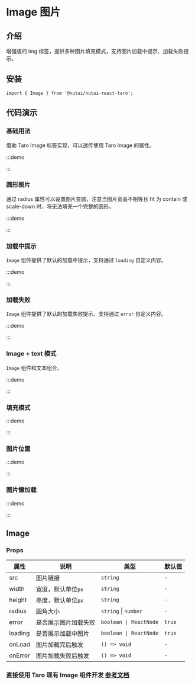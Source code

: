 # Image 图片

## 介绍

增强版的 img 标签，提供多种图片填充模式，支持图片加载中提示、加载失败提示。

## 安装

```tsx
import { Image } from '@nutui/nutui-react-taro';
```

## 代码演示

### 基础用法

借助 Taro Image 标签实现，可以透传使用 Taro Image 的属性。

:::demo

<CodeBlock src='taro/demo1.tsx'></CodeBlock>

:::

### 圆形图片

通过 radius 属性可以设置图片变圆，注意当图片宽高不相等且 fit 为 contain 或 scale-down 时，将无法填充一个完整的圆形。

:::demo

<CodeBlock src='taro/demo2.tsx'></CodeBlock>

:::

### 加载中提示

`Image` 组件提供了默认的加载中提示，支持通过 `loading` 自定义内容。

:::demo

<CodeBlock src='taro/demo3.tsx'></CodeBlock>

:::

### 加载失败

`Image` 组件提供了默认的加载失败提示，支持通过 `error` 自定义内容。

:::demo

<CodeBlock src='taro/demo4.tsx'></CodeBlock>

:::

### Image + text 模式

`Image` 组件和文本组合。

:::demo

<CodeBlock src='taro/demo5.tsx'></CodeBlock>

:::

### 填充模式

:::demo

<CodeBlock src='taro/demo6.tsx'></CodeBlock>

:::

### 图片位置

:::demo

<CodeBlock src='taro/demo7.tsx'></CodeBlock>

:::

### 图片懒加载

:::demo

<CodeBlock src='taro/demo8.tsx'></CodeBlock>

:::

## Image

### Props

| 属性 | 说明 | 类型 | 默认值 |
| --- | --- | --- | --- |
| src | 图片链接 | `string` | `-` |
| width | 宽度，默认单位`px` | `string` | `-` |
| height | 高度，默认单位`px` | `string` | `-` |
| radius | 圆角大小 | `string`  \|  `number` | `-` |
| error | 是否展示图片加载失败 | `boolean \| ReactNode` | `true` |
| loading | 是否展示加载中图片 | `boolean \| ReactNode` | `true` |
| onLoad | 图片加载完后触发 | `() => void` | `-` |
| onError | 图片加载失败后触发 | `() => void` | `-` |

### 直接使用 Taro 现有 Image 组件开发 [参考文档](https://taro-docs.jd.com/docs/components/media/image)

